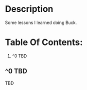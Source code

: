 # Description

Some lessons I learned doing Buck.

# Table Of Contents:

1. ^0 TBD


## ^0 TBD

TBD



